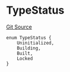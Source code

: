 # TypeStatus
[Git Source](https://github.com/metacontract/mc/blob/93e4f2d4a013f48ae1db91ed21bff3eb8a27ce1d/src/devkit/Flattened.sol)


```solidity
enum TypeStatus {
    Uninitialized,
    Building,
    Built,
    Locked
}
```

